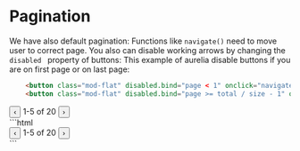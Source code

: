 # Pagination

We have also default pagination:
Functions like ```navigate()``` need to move user to correct page.
You also can disable working arrows by changing the ```disabled ``` property of buttons:
This example of aurelia disable buttons if you are on first page or on last page:
```html
    <button class="mod-flat" disabled.bind="page < 1" onclick="navigate(-1)">&lsaquo;</button>
    <button class="mod-flat" disabled.bind="page >= total / size - 1" onclick="navigate(1)">&rsaquo;</button>
```

<div class="pagination">
    <button class="mod-flat" onclick="navigate(-1)">&lsaquo;</button>
    <span class="current">1-5</span>
    <span class="separator">of</span>
    <span class="total">20</span>
    <button class="mod-flat" onclick="navigate(1)">&rsaquo;</button>
</div>
```html
<div class="pagination">
    <button class="mod-flat" onclick="navigate(-1)">&lsaquo;</button>
    <span class="current">1-5</span>
    <span class="separator">of</span>
    <span class="total">20</span>
    <button class="mod-flat" onclick="navigate(1)">&rsaquo;</button>
</div>
```
